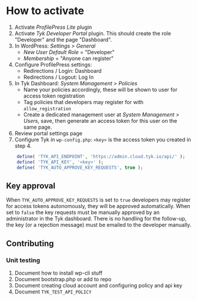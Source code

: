 # How to activate

1. Activate *ProfilePress Lite* plugin
2. Activate *Tyk Developer Portal* plugin. This should create the role "Developer" and the page "Dashboard".
3. In WordPress: *Settings > General*
	* *New User Default Role* = "Developer"
	* *Membership* = "Anyone can register"
4. Configure ProfilePress settings:
	* Redirections / Login: Dashboard
	* Redirections / Logout: Log In
5. In Tyk Dashboard: *System Management > Policies*
	* Name your policies accordingly, these will be shown to user for access token registration
	* Tag policies that developers may register for with `allow_registration`
	* Create a dedicated management user at *System Management > Users*, save, then generate an access
	token for this user on the same page.
6. Review portal settings page
7. Configure Tyk in `wp-config.php`:
`<key>` is the access token you created in step 4.
```php
    define( 'TYK_API_ENDPOINT', 'https://admin.cloud.tyk.io/api/' );
    define( 'TYK_API_KEY', '<key>' );
    define( 'TYK_AUTO_APPROVE_KEY_REQUESTS', true );
```

## Key approval
When `TYK_AUTO_APPROVE_KEY_REQUESTS` is set to `true` developers may register for access tokens autonomously, they will be approved automatically. When set to `false` the key requests must be manually approved by an administrator in the Tyk dashboard. There is no handling for the follow-up, the key (or a rejection message) must be emailed to the developer manually.

## Contributing

### Unit testing

1. Document how to install wp-cli stuff
2. Document bootstrap.php or add to repo
3. Document creating cloud account and configuring policy and api key
4. Document `TYK_TEST_API_POLICY`